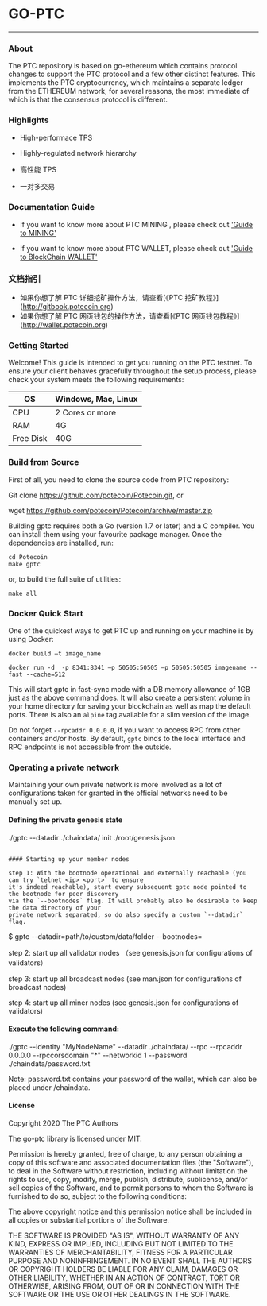 # GO-PTC
---

### About
The PTC repository is based on go-ethereum which contains protocol changes to support the PTC protocol and a few other distinct features. This implements the PTC cryptocurrency, which maintains a separate ledger from the ETHEREUM network, for several reasons, the most immediate of which is that the consensus protocol is different.

### Highlights

+ High-performace TPS
+ Highly-regulated network hierarchy

+ 高性能 TPS
+ 一对多交易

### Documentation Guide

+ If you want to know more about PTC MINING , please check out ['Guide to MINING'](http://gitbook.potecoin.org)

+ If you want to know more about PTC WALLET, please check out ['Guide to BlockChain WALLET'](http://wallet.potecoin.org)


### 文档指引

+ 如果你想了解 PTC 详细挖矿操作方法，请查看[《PTC 挖矿教程》] (http://gitbook.potecoin.org)
+ 如果你想了解 PTC 网页钱包的操作方法，请查看[《PTC 网页钱包教程》] (http://wallet.potecoin.org)


### Getting Started
Welcome! This guide is intended to get you running on the PTC testnet. To ensure your client behaves gracefully throughout the setup process, please check your system meets the following requirements:


| OS      | Windows, Mac, Linux                                 |
|---------|----------------------------------------------|
| CPU     | 2 Cores or more                              | 
| RAM     | 4G                                           |
| Free Disk | 40G                                         |



### Build from Source

First of all, you need to clone the source code from PTC repository:

Git clone https://github.com/potecoin/Potecoin.git, or

wget https://github.com/potecoin/Potecoin/archive/master.zip

Building gptc requires both a Go (version 1.7 or later) and a C compiler. You can install them using your favourite package manager. Once the dependencies are installed, run:

    cd Potecoin
    make gptc
or, to build the full suite of utilities:

    make all


### Docker Quick Start

One of the quickest ways to get PTC up and running on your machine is by using Docker:

    docker build –t image_name

    docker run -d  -p 8341:8341 –p 50505:50505 –p 50505:50505 imagename --fast --cache=512

This will start gptc in fast-sync mode with a DB memory allowance of 1GB just as the above command does.  It will also create a persistent volume in your home directory for saving your blockchain as well as map the default ports. There is also an `alpine` tag available for a slim version of the image.

Do not forget `--rpcaddr 0.0.0.0`, if you want to access RPC from other containers and/or hosts. By default, `gptc` binds to the local interface and RPC endpoints is not accessible from the outside.


### Operating a private network

Maintaining your own private network is more involved as a lot of configurations taken for granted in
the official networks need to be manually set up.

#### Defining the private genesis state

./gptc --datadir ./chaindata/ init ./root/genesis.json
```

#### Starting up your member nodes

step 1: With the bootnode operational and externally reachable (you can try `telnet <ip> <port>` to ensure
it's indeed reachable), start every subsequent gptc node pointed to the bootnode for peer discovery
via the `--bootnodes` flag. It will probably also be desirable to keep the data directory of your
private network separated, so do also specify a custom `--datadir` flag.

```
$ gptc --datadir=path/to/custom/data/folder --bootnodes=<bootnode-enode-url-from-above>

step 2: start up all validator nodes （see genesis.json for configurations of validators）

step 3: start up all broadcast nodes (see man.json for configurations of broadcast nodes)

step 4: start up all miner nodes (see genesis.json for configurations of validators)


#### Execute the following command:

./gptc --identity "MyNodeName" --datadir ./chaindata/ --rpc --rpcaddr 0.0.0.0 --rpccorsdomain "*" --networkid 1 --password ./chaindata/password.txt

Note:  password.txt contains your password of the wallet, which can also be placed under /chaindata.



#### License
Copyright 2020 The PTC Authors

The go-ptc library is licensed under MIT.

Permission is hereby granted, free of charge, to any person obtaining a copy of this software and associated documentation files (the "Software"), to deal in the Software without restriction, including without limitation the rights to use, copy, modify, merge, publish, distribute, sublicense, and/or sell copies of the Software, and to permit persons to whom the Software is furnished to do so, subject to the following conditions:

The above copyright notice and this permission notice shall be included in all copies or substantial portions of the Software.

THE SOFTWARE IS PROVIDED "AS IS", WITHOUT WARRANTY OF ANY KIND, EXPRESS OR IMPLIED, INCLUDING BUT NOT LIMITED TO THE WARRANTIES OF MERCHANTABILITY, FITNESS FOR A PARTICULAR PURPOSE AND NONINFRINGEMENT. IN NO EVENT SHALL THE AUTHORS OR COPYRIGHT HOLDERS BE LIABLE FOR ANY CLAIM, DAMAGES OR OTHER LIABILITY, WHETHER IN AN ACTION OF CONTRACT, TORT OR OTHERWISE, ARISING FROM, OUT OF OR IN CONNECTION WITH THE SOFTWARE OR THE USE OR OTHER DEALINGS IN THE SOFTWARE.
